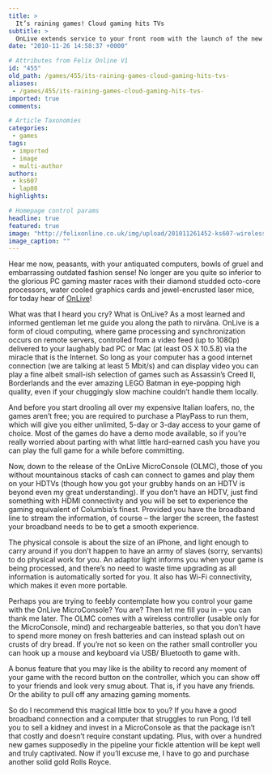```yaml
---
title: >
  It’s raining games! Cloud gaming hits TVs
subtitle: >
  OnLive extends service to your front room with the launch of the new MicroConsole
date: "2010-11-26 14:58:37 +0000"

# Attributes from Felix Online V1
id: "455"
old_path: /games/455/its-raining-games-cloud-gaming-hits-tvs-
aliases:
 - /games/455/its-raining-games-cloud-gaming-hits-tvs-
imported: true
comments:

# Article Taxonomies
categories:
 - games
tags:
 - imported
 - image
 - multi-author
authors:
 - ks607
 - lap08
highlights:

# Homepage control params
headline: true
featured: true
image: "http://felixonline.co.uk/img/upload/201011261452-ks607-wireless.jpg"
image_caption: ""
---
```


Hear me now, peasants, with your antiquated computers, bowls of gruel and embarrassing outdated fashion sense! No longer are you quite so inferior to the glorious PC gaming master races with their diamond studded octo-core processors, water cooled graphics cards and jewel-encrusted laser mice, for today hear of [OnLive](http://www.onlive.com/game-system)!

What was that I heard you cry? What is OnLive? As a most learned and informed gentleman let me guide you along the path to nirvāna. OnLive is a form of cloud computing, where game processing and synchronization occurs on remote servers, controlled from a video feed (up to 1080p) delivered to your laughably bad PC or Mac (at least OS X 10.5.8) via the miracle that is the Internet. So long as your computer has a good internet connection (we are talking at least 5 Mbit/s) and can display video you can play a fine albeit small-ish selection of games such as Assassin’s Creed II, Borderlands and the ever amazing LEGO Batman in eye-popping high quality, even if your chuggingly slow machine couldn’t handle them locally.

And before you start drooling all over my expensive Italian loafers, no, the games aren’t free; you are required to purchase a PlayPass to run them, which will give you either unlimited, 5-day or 3-day access to your game of choice. Most of the games do have a demo mode available, so if you’re really worried about parting with what little hard-earned cash you have you can play the full game for a while before committing.

Now, down to the release of the OnLive MicroConsole (OLMC), those of you without mountainous stacks of cash can connect to games and play them on your HDTVs (though how you got your grubby hands on an HDTV is beyond even my great understanding). If you don’t have an HDTV, just find something with HDMI connectivity and you will be set to experience the gaming equivalent of Columbia’s finest. Provided you have the broadband line to stream the information, of course – the larger the screen, the fastest your broadband needs to be to get a smooth experience.

The physical console is about the size of an iPhone, and light enough to carry around if you don’t happen to have an army of slaves (sorry, servants) to do physical work for you. An adaptor light informs you when your game is being processed, and there’s no need to waste time upgrading as all information is automatically sorted for you. It also has Wi-Fi connectivity, which makes it even more portable.

Perhaps you are trying to feebly contemplate how you control your game with the OnLive MicroConsole? You are? Then let me fill you in – you can thank me later. The OLMC comes with a wireless controller (usable only for the MicroConsole, mind) and rechargeable batteries, so that you don’t have to spend more money on fresh batteries and can instead splash out on crusts of dry bread. If you’re not so keen on the rather small controller you can hook up a mouse and keyboard via USB/ Bluetooth to game with.

A bonus feature that you may like is the ability to record any moment of your game with the record button on the controller, which you can show off to your friends and look very smug about. That is, if you have any friends. Or the ability to pull off any amazing gaming moments.

So do I recommend this magical little box to you? If you have a good broadband connection and a computer that struggles to run Pong, I’d tell you to sell a kidney and invest in a MicroConsole as that the package isn’t that costly and doesn’t require constant updating. Plus, with over a hundred new games supposedly in the pipeline your fickle attention will be kept well and truly captivated. Now if you’ll excuse me, I have to go and purchase another solid gold Rolls Royce.
